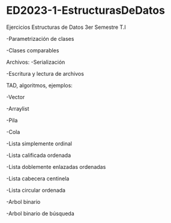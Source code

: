 # ED2023-1-EstructurasDeDatos
Ejercicios Estructuras de Datos 3er Semestre T.I

-Parametrización de clases


-Clases comparables


Archivos:
  -Serialización

  
  -Escritura y lectura de archivos

  
TAD, algoritmos, ejemplos:


  -Vector   

  
  -Arraylist

  
  -Pila

  
  -Cola

  
  -Lista simplemente ordinal

  
  -Lista calificada ordenada



  -Lista doblemente enlazadas ordenadas

  
  -Lista cabecera centinela

  
  -Lista circular ordenada

  
  -Arbol binario



  -Arbol binario de búsqueda
